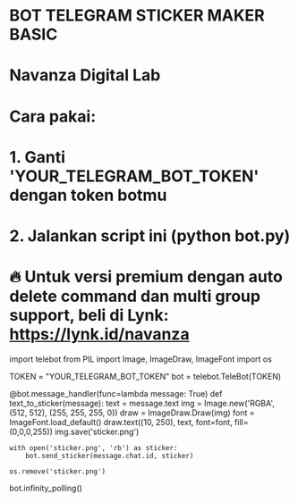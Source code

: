 # BOT TELEGRAM STICKER MAKER BASIC
# Navanza Digital Lab
# Cara pakai:
# 1. Ganti 'YOUR_TELEGRAM_BOT_TOKEN' dengan token botmu
# 2. Jalankan script ini (python bot.py)
# 🔥 Untuk versi premium dengan auto delete command dan multi group support, beli di Lynk: https://lynk.id/navanza

import telebot
from PIL import Image, ImageDraw, ImageFont
import os

TOKEN = "YOUR_TELEGRAM_BOT_TOKEN"
bot = telebot.TeleBot(TOKEN)

@bot.message_handler(func=lambda message: True)
def text_to_sticker(message):
    text = message.text
    img = Image.new('RGBA', (512, 512), (255, 255, 255, 0))
    draw = ImageDraw.Draw(img)
    font = ImageFont.load_default()
    draw.text((10, 250), text, font=font, fill=(0,0,0,255))
    img.save('sticker.png')
    
    with open('sticker.png', 'rb') as sticker:
        bot.send_sticker(message.chat.id, sticker)
    
    os.remove('sticker.png')

bot.infinity_polling()
